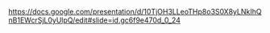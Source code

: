 https://docs.google.com/presentation/d/10TjOH3LLeoTHp8o3S0X8yLNkIhQnB1EWcrSjL0yUlpQ/edit#slide=id.gc6f9e470d_0_24
